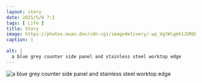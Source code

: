 ```yaml
---
layout: story
date: 2025/5/6 7:2
tags: [ Life ]
title: Story
image: https://photos.muan.dev/cdn-cgi/imagedelivery/-wp_VgtWlgmh1JURQ8t1mg/acd76f49-cd15-4661-a542-277237f5d900/public
caption: |
  
alt: |
  a blue grey counter side panel and stainless steel worktop edge
---
```



![a blue grey counter side panel and stainless steel worktop edge](https://photos.muan.dev/cdn-cgi/imagedelivery/-wp_VgtWlgmh1JURQ8t1mg/acd76f49-cd15-4661-a542-277237f5d900/public)


